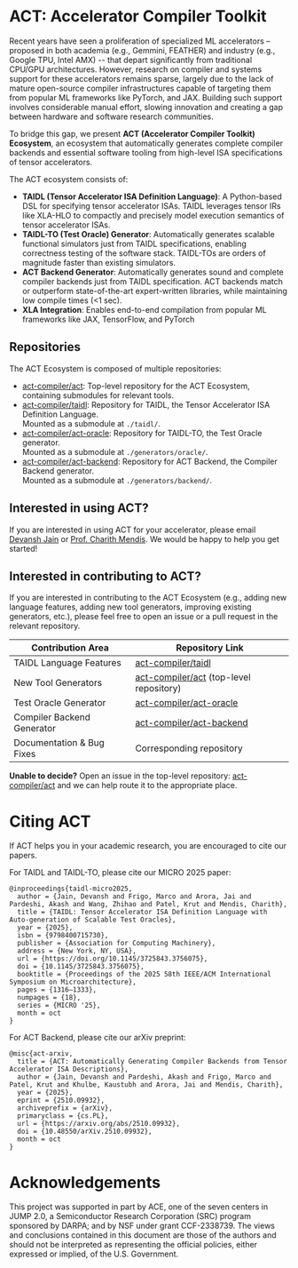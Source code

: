 # ACT: Accelerator Compiler Toolkit

Recent years have seen a proliferation of specialized ML accelerators – proposed in both academia (e.g., Gemmini, FEATHER) and industry (e.g., Google TPU, Intel AMX) -- that depart significantly from traditional CPU/GPU architectures. However, research on compiler and systems support for these accelerators remains sparse, largely due to the lack of mature open-source compiler infrastructures capable of targeting them from popular ML frameworks like PyTorch, and JAX. Building such support involves considerable manual effort, slowing innovation and creating a gap between hardware and software research communities.

To bridge this gap, we present **ACT (Accelerator Compiler Toolkit) Ecosystem**, an ecosystem that automatically generates complete compiler backends and essential software tooling from high-level ISA specifications of tensor accelerators.

The ACT ecosystem consists of:

- **TAIDL (Tensor Accelerator ISA Definition Language)**: A Python-based DSL for specifying tensor accelerator ISAs. TAIDL leverages tensor IRs like XLA-HLO to compactly and precisely model execution semantics of tensor accelerator ISAs.
- **TAIDL-TO (Test Oracle) Generator**: Automatically generates scalable functional simulators just from TAIDL specifications, enabling correctness testing of the software stack. TAIDL-TOs are orders of magnitude faster than existing simulators.
- **ACT Backend Generator**: Automatically generates sound and complete compiler backends just from TAIDL specification. ACT backends match or outperform state-of-the-art expert-written libraries, while maintaining low compile times (<1 sec).
- **XLA Integration**: Enables end-to-end compilation from popular ML frameworks like JAX, TensorFlow, and PyTorch

## Repositories

The ACT Ecosystem is composed of multiple repositories:

- [act-compiler/act](https://github.com/act-compiler/act): Top-level repository for the ACT Ecosystem, containing submodules for relevant tools.
- [act-compiler/taidl](https://github.com/act-compiler/taidl): Repository for TAIDL, the Tensor Accelerator ISA Definition Language.  
  Mounted as a submodule at `./taidl/`.
- [act-compiler/act-oracle](https://github.com/act-compiler/act-oracle): Repository for TAIDL-TO, the Test Oracle generator.  
  Mounted as a submodule at `./generators/oracle/`.
- [act-compiler/act-backend](https://github.com/act-compiler/act-backend): Repository for ACT Backend, the Compiler Backend generator.  
  Mounted as a submodule at `./generators/backend/`.

## Interested in using ACT?

If you are interested in using ACT for your accelerator, please email [Devansh Jain](mailto:devansh9@illinois.edu) or [Prof. Charith Mendis](mailto:charithm@illinois.edu).
We would be happy to help you get started!

## Interested in contributing to ACT?

If you are interested in contributing to the ACT Ecosystem (e.g., adding new language features, adding new tool generators, improving existing generators, etc.), please feel free to open an issue or a pull request in the relevant repository.

| Contribution Area          | Repository Link                                                                |
| -------------------------- | ------------------------------------------------------------------------------ |
| TAIDL Language Features    | [act-compiler/taidl](https://github.com/act-compiler/taidl)                    |
| New Tool Generators        | [act-compiler/act](https://github.com/act-compiler/act) (top-level repository) |
| Test Oracle Generator      | [act-compiler/act-oracle](https://github.com/act-compiler/act-oracle)          |
| Compiler Backend Generator | [act-compiler/act-backend](https://github.com/act-compiler/act-backend)        |
| Documentation & Bug Fixes  | Corresponding repository                                                       |

**Unable to decide?** Open an issue in the top-level repository: [act-compiler/act](https://github.com/act-compiler/act) and we can help route it to the appropriate place.

# Citing ACT

If ACT helps you in your academic research, you are encouraged to cite our papers.

For TAIDL and TAIDL-TO, please cite our MICRO 2025 paper:

```
@inproceedings{taidl-micro2025,
  author = {Jain, Devansh and Frigo, Marco and Arora, Jai and Pardeshi, Akash and Wang, Zhihao and Patel, Krut and Mendis, Charith},
  title = {TAIDL: Tensor Accelerator ISA Definition Language with Auto-generation of Scalable Test Oracles},
  year = {2025},
  isbn = {9798400715730},
  publisher = {Association for Computing Machinery},
  address = {New York, NY, USA},
  url = {https://doi.org/10.1145/3725843.3756075},
  doi = {10.1145/3725843.3756075},
  booktitle = {Proceedings of the 2025 58th IEEE/ACM International Symposium on Microarchitecture},
  pages = {1316–1333},
  numpages = {18},
  series = {MICRO '25},
  month = oct
}
```

For ACT Backend, please cite our arXiv preprint:

```
@misc{act-arxiv,
  title = {ACT: Automatically Generating Compiler Backends from Tensor Accelerator ISA Descriptions},
  author = {Jain, Devansh and Pardeshi, Akash and Frigo, Marco and Patel, Krut and Khulbe, Kaustubh and Arora, Jai and Mendis, Charith},
  year = {2025},
  eprint = {2510.09932},
  archiveprefix = {arXiv},
  primaryclass = {cs.PL},
  url = {https://arxiv.org/abs/2510.09932},
  doi = {10.48550/arXiv.2510.09932},
  month = oct
}
```

# Acknowledgements

This project was supported in part by ACE, one of the seven centers in JUMP 2.0, a Semiconductor Research Corporation (SRC) program sponsored by DARPA; and by NSF under grant CCF-2338739.
The views and conclusions contained in this document are those of the authors and should not be interpreted as representing the official policies, either expressed or implied, of the U.S. Government.
